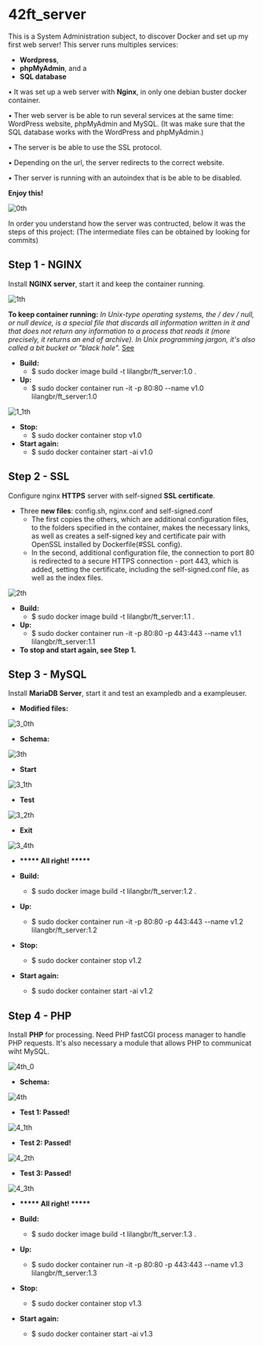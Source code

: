 # 42ft_server

This is a System Administration subject, to discover Docker and set up my first web server! This server runs multiples services: 
* **Wordpress**, 
* **phpMyAdmin**, and a 
* **SQL database**

• It was set up a web server with **Nginx**, in only one debian buster docker container. 

• Ther web server is be able to run several services at the same time: WordPress website, phpMyAdmin and MySQL. (It was make sure that the SQL database works with the WordPress and phpMyAdmin.)

• The server is be able to use the SSL protocol.

• Depending on the url, the server redirects to the correct website.

• Ther server is running with an autoindex that is be able to be disabled.

**Enjoy this!**

![0th](readme_images/0.png)

In order you understand how the server was contructed, below it was the steps of this project: 
(The intermediate files can be obtained by looking for commits)

<h2>Step 1 - NGINX</h2>

Install **NGINX server**, start it and keep the container running.

![1th](readme_images/1.png)

<b>To keep container running:</b>
_In Unix-type operating systems, the / dev / null, or null device, is a special file that discards all information written in it and that does not return any information to a process that reads it (more precisely, it returns an end of archive). In Unix programming jargon, it's also called a bit bucket or "black hole"._ [See](https://pt.wikipedia.org/wiki/Dispositivo_nulo)

* <b>Build:</b> 
  * $ sudo docker image build -t lilangbr/ft_server:1.0 .
* <b>Up:</b>    
  * $ sudo docker container run -it -p 80:80 --name v1.0 lilangbr/ft_server:1.0

![1_1th](readme_images/1_1.png) 
  
* <b>Stop:</b>    
  * $ sudo docker container stop v1.0
* <b>Start again:</b>    
  * $ sudo docker container start -ai v1.0 
  
<h2>Step 2 - SSL</h2>

Configure nginx <b>HTTPS</b> server with self-signed <b>SSL certificate</b>.
* Three <b>new files</b>: config.sh, nginx.conf and self-signed.conf
  * The first copies the others, which are additional configuration files, to the folders specified in the container, makes the necessary links, as well as creates a self-signed key and certificate pair with OpenSSL installed by Dockerfile(#SSL config).
  * In the second, additional configuration file, the connection to port 80 is redirected to a secure HTTPS connection - port 443, which is added, setting the certificate, including the self-signed.conf file, as well as the index files.
    
![2th](readme_images/2.png)

* <b>Build:</b> 
  * $ sudo docker image build -t lilangbr/ft_server:1.1 .
* <b>Up:</b>    
  * $ sudo docker container run -it -p 80:80 -p 443:443 --name v1.1 lilangbr/ft_server:1.1
* <b>To stop and start again, see Step 1.</b>
<h2>Step 3 - MySQL</h2>

Install **MariaDB Server**, start it and test an exampledb and a exampleuser.

* <b>Modified files:</b>

![3_0th](readme_images/3_0.png)

* <b>Schema:</b>

![3th](readme_images/3.png)

* <b>Start</b>

![3_1th](readme_images/3_1.png)

* <b>Test</b>

![3_2th](readme_images/3_2.png)

* <b>Exit</b>

![3_4th](readme_images/3_4png)

* <b> ***** All right! ***** </b>

* <b>Build:</b> 
  * $ sudo docker image build -t lilangbr/ft_server:1.2 .
* <b>Up:</b>    
  * $ sudo docker container run -it -p 80:80 -p 443:443 --name v1.2 lilangbr/ft_server:1.2
* <b>Stop:</b>    
  * $ sudo docker container stop v1.2
* <b>Start again:</b>    
  * $ sudo docker container start -ai v1.2 
 
 <h2>Step 4 - PHP</h2>

Install **PHP** for processing. Need PHP fastCGI process manager to handle PHP requests. It's also necessary a module that allows PHP to communicat wiht MySQL.

![4th_0](readme_images/4_0.png)

* <b>Schema:</b>

![4th](readme_images/4.png)

* <b>Test 1: Passed!</b>

![4_1th](readme_images/4_1.png)

* <b>Test 2: Passed!</b>

![4_2th](readme_images/4_2.png)

* <b>Test 3: Passed!</b>

![4_3th](readme_images/4_3.png)

* <b> ***** All right! ***** </b>

* <b>Build:</b> 
  * $ sudo docker image build -t lilangbr/ft_server:1.3 .
* <b>Up:</b>    
  * $ sudo docker container run -it -p 80:80 -p 443:443 --name v1.3 lilangbr/ft_server:1.3
* <b>Stop:</b>    
  * $ sudo docker container stop v1.3
* <b>Start again:</b>    
  * $ sudo docker container start -ai v1.3 
